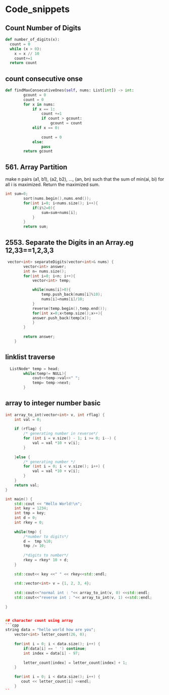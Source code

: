 # Code_snippets

## Count Number of Digits
```python
def number_of_digits(x):
  count = 0
  while (x > 0):
    x = x // 10
    count+=1
  return count
```

## count consecutive onse
```python
def findMaxConsecutiveOnes(self, nums: List[int]) -> int:
        gcount = 0
        count = 0
        for x in nums:
            if x == 1:
                count +=1
                if count > gcount:
                    gcount = count
            elif x == 0:
                
                count = 0
            else:
                pass
        return gcount
```
## 561. Array Partition

make n pairs (a1, b1), (a2, b2), ..., (an, bn) such that the sum of min(ai, bi) for all i is maximized. Return the maximized sum.
```cpp
int sum=0;
        sort(nums.begin(),nums.end());
        for(int i=0; i<nums.size(); i++){
            if(i%2=0){
                sum=sum+nums[i];
            }
        }
        return sum;
```

##  2553. Separate the Digits in an Array.eg 12,33==1,2,3,3

```cpp
 vector<int> separateDigits(vector<int>& nums) {
        vector<int> answer;
        int n= nums.size();
        for(int i=0; i<n; i++){
            vector<int> temp;

            while(nums[i]>0){
                temp.push_back(nums[i]%10);
                nums[i]=nums[i]/10;
            }
            reverse(temp.begin(),temp.end());
            for(int x=0;x<temp.size();x++){
            answer.push_back(temp[x]);
            }
        }
        
        return answer;
    }
```

## linklist traverse
```cpp
  ListNode* temp = head;
        while(temp!= NULL){
            cout<<temp->val<<" ";
            temp= temp->next;
        }
 ```
## array to integer number basic
```cpp
int array_to_int(vector<int> v, int rflag) {
    int val = 0;
    
    if (rflag) {
        /* generating number in reverse*/
        for (int i = v.size() - 1; i >= 0; i--) {
            val = val *10 + v[i];
        }
        
    }else {
        /* generating number */
        for (int i = 0; i < v.size(); i++) {
            val = val *10 + v[i];
        }
    }
    return val;
}

int main() {
    std::cout << "Hello World!\n";
    int key = 1234;
    int tmp = key;
    int d = 0;
    int rkey = 0;
    
    while(tmp) {
        /*number to digits*/
        d =  tmp %10;
        tmp /= 10;
        
        /*digits to number*/
        rkey = rkey* 10 + d;
    }
    
    std::cout<< key <<" " << rkey<<std::endl;
    
    std::vector<int> v = {1, 2, 3, 4};
    
    std::cout<<"normal int : "<< array_to_int(v, 0) <<std::endl;
    std::cout<<"reverse int : "<< array_to_int(v, 1) <<std::endl;
    
}


## character count using array
```cpp
string data = "hello world how are you";
    vector<int> letter_count(26, 0);
    
    for(int i = 0; i < data.size(); i++) {
        if(data[i] == ' ') continue;
        int index = data[i] - 97;
    
        letter_count[index] = letter_count[index] + 1;   
    }
    
    for(int i = 0; i < data.size(); i++) {
       cout << letter_count[i] <<endl;
    }    
``
